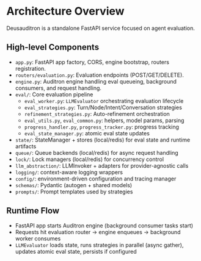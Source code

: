 # Architecture Overview

Deusauditron is a standalone FastAPI service focused on agent evaluation.

## High-level Components

- `app.py`: FastAPI app factory, CORS, engine bootstrap, routers registration.
- `routers/evaluation.py`: Evaluation endpoints (POST/GET/DELETE).
- `engine.py`: Auditron engine handling eval queueing, background consumers, and request handling.
- `eval/`: Core evaluation pipeline
  - `eval_worker.py`: `LLMEvaluator` orchestrating evaluation lifecycle
  - `eval_strategies.py`: Turn/Node/Intent/Conversation strategies
  - `refinement_strategies.py`: Auto-refinement orchestration
  - `eval_utils.py`, `eval_common.py`: helpers, model params, parsing
  - `progress_handler.py`, `progress_tracker.py`: progress tracking
  - `eval_state_manager.py`: atomic eval state updates
- `state/`: StateManager + stores (local/redis) for eval state and runtime artifacts
- `queue/`: Queue backends (local/redis) for async request handling
- `lock/`: Lock managers (local/redis) for concurrency control
- `llm_abstraction/`: LLMInvoker + adapters for provider-agnostic calls
- `logging/`: context-aware logging wrappers
- `config/`: environment-driven configuration and tracing manager
- `schemas/`: Pydantic (autogen + shared models)
- `prompts/`: Prompt templates used by strategies

## Runtime Flow

- FastAPI app starts Auditron engine (background consumer tasks start)
- Requests hit evaluation router → engine enqueues → background worker consumes
- `LLMEvaluator` loads state, runs strategies in parallel (async gather), updates atomic eval state, persists if configured
